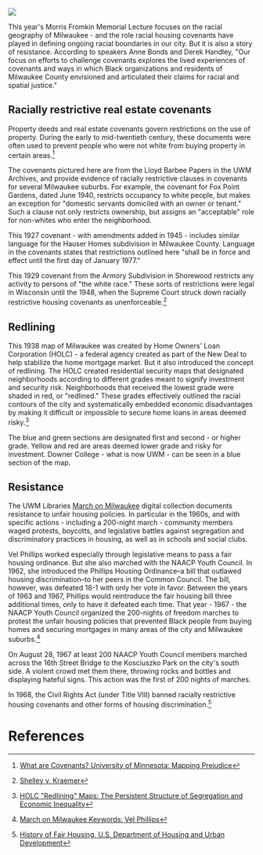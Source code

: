 <a href="https://juncture-digital.org"><img src="https://juncture-digital.org/images/ve-button.png"></a>

<param ve-config 
       title="Mapping Racism and Resistance: A digital exhibit to accompany the 52nd Annual Morris Fromkin Memorial Lecture"
       author="UWM Libraries"
       banner="https://uwm.edu/libraries/wp-content/uploads/sites/59/2021/11/mke-polonia_31805_full-scaled.jpg" 
       layout="vertical">

<!-- Entities discussed throughout the essay are typically defined before the essay text and
     are thus available in all text.  Entity identifiers (QIDs) can be found in either
     Wikipedia or Wikidata (https://www.wikidata.org)> -->
<param ve-entity eid="Q6662268"> <!-- Lloyd Barbee -->
<param ve-entity eid="Q7918759"> <!-- Vel Phillips -->
<param ve-entity eid="Q1453838"> <!-- redlining -->
<param ve-entity eid="Q186356"> <!-- New Deal -->


This year's Morris Fromkin Memorial Lecture focuses on the racial geography of Milwaukee - and the role racial housing covenants have played in defining ongoing racial boundaries in our city. But it is also a story of resistance. According to speakers Anne Bonds and Derek Handley, "Our focus on efforts to challenge covenants explores the lived experiences of covenants and ways in which Black organizations and residents of Milwaukee County envisioned and articulated their claims for racial and spatial justice." 
<param ve-image region="2,3317,3183,1562"
       manifest="https://cdm17272.contentdm.oclc.org/iiif/info/fromkin/237/manifest.json">

## Racially restrictive real estate covenants

Property deeds and real estate covenants govern restrictions on the use of property. During the early to mid-twentieth century, these documents were often used to prevent people who were not white from buying property in certain areas.[^1]
<param ve-iframe src="https://liblamp.uwm.edu/IIIF/package/fromkin52-1499-p1.html">
       
The covenants pictured here are from the Lloyd Barbee Papers in the UWM Archives, and provide evidence of racially restrictive clauses in covenants for several Milwaukee suburbs. For example, the covenant for Fox Point Gardens, dated June 1940, restricts occupancy to white people, but makes an exception for "domestic servants domiciled with an owner or tenant." Such a clause not only restricts ownership, but assigns an "acceptable" role for non-whites who enter the neighborhood. 
<param ve-iframe src="https://liblamp.uwm.edu/IIIF/package/fromkin52-1499-p1.html">

This 1927 covenant - with amendments added in 1945 -  includes similar language for the Hauser Homes subdivision in Milwaukee County. Language in the covenants states that restrictions outlined here "shall be in force and effect until the first day of January 1977."
<param ve-iframe src="https://liblamp.uwm.edu/IIIF/package/fromkin52-1499-p4.html">

This 1929 covenant from the Armory Subdivision in Shorewood restricts any activity to persons of "the white race." These sorts of restrictions were legal in Wisconsin until the 1948, when the Supreme Court struck down racially restrictive housing covenants as unenforceable.[^2] 
<param ve-iframe src="https://liblamp.uwm.edu/IIIF/package/fromkin52-1499-p13.html">

## Redlining

This 1938 map of Milwaukee was created by Home Owners' Loan Corporation (HOLC) - a federal agency created as part of the New Deal to help stabilize the home mortgage market. But it also introduced the concept of redlining. The HOLC created residential security maps that designated neighborhoods according to different grades meant to signify investment and security risk. Neighborhoods that received the lowest grade were shaded in red, or "redlined." These grades effectively outlined the racial contours of the city and systematically embedded economic disadvantages by making it difficult or impossible to secure home loans in areas deemed risky.[^3]
<param ve-image 
       manifest="https://cdm17272.contentdm.oclc.org/iiif/info/agdm/3028/manifest.json">   
       
The blue and green sections are designated first and second - or higher grade. Yellow and red are areas deemed lower grade and risky for investment. Downer College - what is now UWM - can be seen in a blue section of the map. 
<param ve-image region="7094,5087,1947,1580" manifest="https://cdm17272.contentdm.oclc.org/iiif/info/agdm/3028/manifest.json">

## Resistance

The UWM Libraries [March on Milwaukee](https://uwm.edu/marchonmilwaukee/) digital collection documents resistance to unfair housing policies. In particular in the 1960s, and with specific actions - including a 200-night march - community members waged protests, boycotts, and legislative battles against segregation and discriminatory practices in housing, as well as in schools and social clubs. 
<param ve-image region="-1057,-166,5285,4388"
       manifest="https://cdm17272.contentdm.oclc.org/iiif/info/march/668/manifest.json">  
       
Vel Phillips worked especially through legislative means to pass a fair housing ordinance. But she also marched with the NAACP Youth Council. In 1962, she introduced the Phillips Housing Ordinance–a bill that outlawed housing discrimination–to her peers in the Common Council. The bill, however, was defeated 18-1 with only her vote in favor. Between the years of 1963 and 1967, Phillips would reintroduce the fair housing bill three additional times, only to have it defeated each time. That year - 1967 - the NAACP Youth Council organized the 200-nights of freedom marches to protest the unfair housing policies that prevented Black people from buying homes and securing mortgages in many areas of the city and Milwaukee suburbs.[^4]
<param ve-image region="-578,77,4130,3429"
       manifest="https://cdm17272.contentdm.oclc.org/iiif/info/march/2345/manifest.json"> 
       
On August 28, 1967 at least 200 NAACP Youth Council members marched across the 16th Street Bridge to the Kosciuszko Park on the city's south side. A violent crowd met them there, throwing rocks and bottles and displaying hateful signs. This action was the first of 200 nights of marches. 
<param ve-image region="-1064,-210,5320,4417"
       manifest="https://cdm17272.contentdm.oclc.org/iiif/info/march/666/manifest.json"> 

In 1968, the Civil Rights Act (under Title VIII) banned racially restrictive housing covenants and other forms of housing discrimination.[^5] 

# References

[^1]: [What are Covenants? University of Minnesota: Mapping Prejudice](https://mappingprejudice.umn.edu/what-are-covenants/)
[^2]: [Shelley v. Kraemer](https://en.wikipedia.org/wiki/Shelley_v._Kraemer)
[^3]: [HOLC "Redlining" Maps: The Persistent Structure of Segregation and Economic Inequality](https://ncrc.org/holc/)
[^4]: [March on Milwaukee Keywords: Vel Phillips](https://uwm.edu/marchonmilwaukee/keyterms/phillips-vel/)
[^5]: [History of Fair Housing, U.S. Department of Housing and Urban Development](https://www.hud.gov/program_offices/fair_housing_equal_opp/aboutfheo/history)


